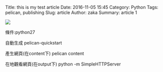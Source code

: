 Title: this is my test article
Date: 2016-11-05 15:45
Category: Python
Tags: pelican, publishing
Slug: article
Author: zaka
Summary: article 1

![](http://zaka1.github.io/image1.png)

條件:python27

自動生成 pelican-quickstart

產生網頁(在content下) pelican content

在地觀看網頁(在output下) python -m SimpleHTTPServer

